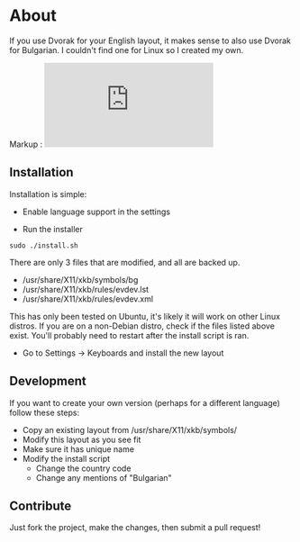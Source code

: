 # About #
If you use Dvorak for your English layout, it makes sense to also
use Dvorak for Bulgarian. I couldn't find one for Linux so I created my own.

Markup : ![picture alt](https://github.com/ventsyv/bulgarian-dvorak-phonetic/blob/main/install.sh "Layout")

## Installation ##

Installation is simple:

- Enable language support in the settings

- Run the installer

```
sudo ./install.sh
```

There are only 3 files that are modified, and all are backed up.

- /usr/share/X11/xkb/symbols/bg
- /usr/share/X11/xkb/rules/evdev.lst
- /usr/share/X11/xkb/rules/evdev.xml

This has only been tested on Ubuntu, it's likely it will work on other
Linux distros. If you are on a non-Debian distro, check if the files listed above exist.
You'll probably need to restart after the install script is ran.

- Go to Settings -> Keyboards and install the new layout

## Development ##

If you want to create your own version (perhaps for a different language)
follow these steps:

- Copy an existing layout from /usr/share/X11/xkb/symbols/<COUNTRY CODE>
- Modify this layout as you see fit
- Make sure it has unique name
- Modify the install script
	- Change the country code
	- Change any mentions of "Bulgarian"

## Contribute ##

Just fork the project, make the changes, then submit a pull request!
